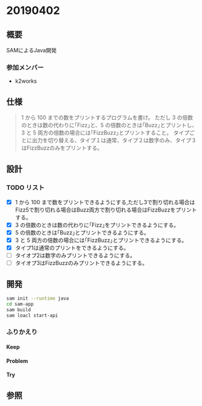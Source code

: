 # 20190402

## 概要

SAMによるJava開発

### 参加メンバー

- k2works

## 仕様

> 1 から 100 までの数をプリントするプログラムを書け。
> ただし 3 の倍数のときは数の代わりに｢Fizz｣と、5 の倍数のときは｢Buzz｣とプリントし、3 と 5 両方の倍数の場合には｢FizzBuzz｣とプリントすること。
> タイプごとに出力を切り替える、タイプ１は通常、タイプ２は数字のみ、タイプ３はFizzBuzzのみをプリントする。

## 設計

### TODO リスト

- [x] 1 から 100 まで数をプリントできるようにする,ただし3で割り切れる場合はFizz5で割り切れる場合はBuzz両方で割り切れる場合はFizzBuzzをプリントする。
- [x] 3 の倍数のときは数の代わりに｢Fizz｣をプリントできるようにする。
- [x] 5 の倍数のときは｢Buzz｣とプリントできるようにする。
- [x] 3 と 5 両方の倍数の場合には｢FizzBuzz｣とプリントできるようにする。
- [x] タイプ1は通常のプリントをできるようにする。
- [ ] タイオプ2は数字のみプリントできるようにする。
- [ ] タイオプ3はFizzBuzzのみプリントできるようにする。

## 開発

```bash
sam init --runtime java
cd sam-app
sam build
sam loacl start-api
```

### ふりかえり

#### Keep

#### Problem

#### Try

## 参照

